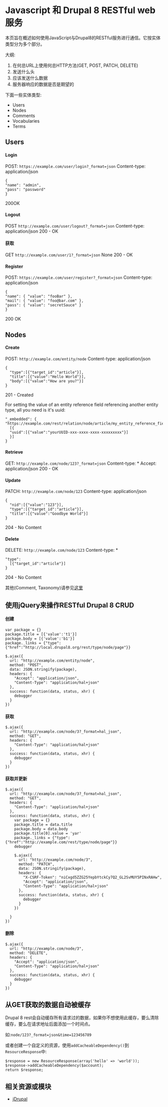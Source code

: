 Javascript 和 Drupal 8 RESTful web 服务
===============

本页旨在概述如何使用JavaScript与Drupal8的RESTful服务进行通信。它按实体类型分为多个部分。

大纲:
1. 在何总URL上使用何总HTTP方法(GET, POST, PATCH, DELETE)
2. 发送什么头
3. 应该发送什么数据
4. 服务器响应的数据是否是期望的

下面一些实体类型:
* Users
* Nodes
* Comments
* Vocabularies
* Terms

## Users
#### Login
POST: `https://example.com/user/login?_format=json`
Content-type: application/json

```
{
"name": "admin",
"pass": "password"
}
```
200OK

#### Logout
POST `http://example.com/user/logout?_format=json`
Content-type: application/json
200 - OK

#### 获取
GET `http://example.com/user/1?_format=json`
None
200 - OK

#### Register
POST: `https://example.com/user/register?_format=json`
Content-type: application/json
```
{
"name": { "value": "fooBar" },
"mail": { "value": "foo@bar.com" },
"pass": { "value": "secretSauce" }
}
```
200 OK

## Nodes
#### Create
POST: `http://example.com/entity/node`
Content-type: application/json
```
{
  "type":[{"target_id":"article"}],
  "title":[{"value":"Hello World"}],
  "body":[{"value":"How are you?"}]
}
```
201 - Created

For setting the value of an entity reference field referencing another entity type, all you need is it's uuid:
```
"_embedded": {
"https://example.com/rest/relation/node/article/my_entity_reference_field":
  [{ 
  "uuid":[{"value":"yourUUID-xxx-xxxx-xxxx-xxxxxxxxx"}]
  }]
}
```

#### Retrieve

GET: `http://example.com/node/123?_format=json`
Content-type: *
Accept: application/json
200 - OK

#### Update

PATCH: `http://example.com/node/123`
Content-type: application/json
```
{
  "nid":[{"value":"123"}],
  "type":[{"target_id":"article"}],
  "title":[{"value":"Goodbye World"}]
}
```
204 - No Content

#### Delete

DELETE: `http://example.com/node/123`
Content-type: *
```{
"type":
  [{"target_id":"article"}]
}
```
204 - No Content

其他(Comment, Taxonomy)请参见[这里](https://www.drupal.org/docs/8/core/modules/rest/javascript-and-drupal-8-restful-web-services)

## 使用jQuery来操作RESTful Drupal 8 CRUD

#### 创建
```$xslt
var package = {}
package.title = [{'value':'t1'}]
package.body = [{'value':'b1'}]
package._links = {"type":{"href":"http://local.drupal8.org/rest/type/node/page"}}

$.ajax({
  url: "http://example.com/entity/node",
  method: "POST",
  data: JSON.stringify(package),
  headers: {
    "Accept": "application/json",
    "Content-Type": "application/hal+json"
  },
  success: function(data, status, xhr) {
    debugger
  }
})
```

#### 获取
```$xslt
$.ajax({
  url: "http://example.com/node/3?_format=hal_json",
  method: "GET",
  headers: {
    "Content-Type": "application/hal+json"
  },
  success: function(data, status, xhr) {
    debugger
  }
})
```

#### 获取并更新
```$xslt
$.ajax({
  url: "http://example.com/node/3?_format=hal_json",
  method: "GET",
  headers: {
    "Content-Type": "application/hal+json"
  },
  success: function(data, status, xhr) {
    var package = {}
    package.title = data.title
    package.body = data.body
    package.title[0].value = 'yar'
    package._links = {"type":{"href":"http://example.com/rest/type/node/page"}}
    debugger

    $.ajax({
      url: "http://example.com/node/3",
      method: "PATCH",
      data: JSON.stringify(package),
      headers: {
        "X-CSRF-Token": "niCxgd5ZZG25YepbYtckCy7Q2_GL2SvMUY5PINxRAHw",
        "Accept": "application/json",
        "Content-Type": "application/hal+json"
      },
      success: function(data, status, xhr) {
        debugger
      }
    })

  }
})
```

#### 删除
```$xslt
$.ajax({
  url: "http://example.com/node/3",
  method: "DELETE",
  headers: {
    "Accept": "application/json",
    "Content-Type": "application/hal+json"
  },
  success: function(data, status, xhr) {
    debugger
  }
})
```

## 从GET获取的数据自动被缓存
Drupal 8 rest会自动缓存所有请求过的数据，如果你不想使用此缓存，要么清除缓存，要么在请求地址后面添加一个时间点。

如:`node/123?_format=json&time=123456789`

或者创建一个自定义的资源，使用`addCacheableDependency()`到`ResourceResponse`中:
```$xslt
$response = new ResourceResponse(array('hello' => 'world'));
$response->addCacheableDependency($account);
return $response;
```

## 相关资源或模块
* [jDrupal](https://www.drupal.org/project/jDrupal)